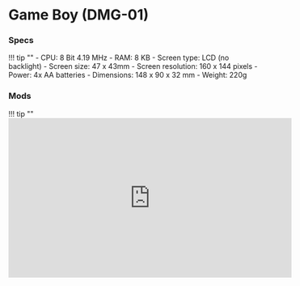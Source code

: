 # Game Boy (DMG-01)

### Specs
!!! tip "" 
    - CPU: 8 Bit 4.19 MHz
    - RAM: 8 KB
    - Screen type: LCD (no backlight)
    - Screen size: 47 x 43mm
    - Screen resolution: 160 x 144 pixels
    - Power: 4x AA batteries
    - Dimensions: 148 x 90 x 32 mm
    - Weight: 220g

### Mods
!!! tip ""
    <iframe width="560" height="315" src="https://www.youtube.com/embed/OUuLdxbWCvo" title="YouTube video player" frameborder="0" allow="accelerometer; autoplay; clipboard-write; encrypted-media; gyroscope; picture-in-picture; web-share" allowfullscreen></iframe>
